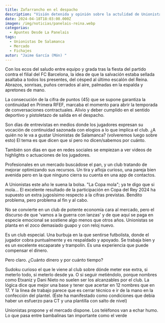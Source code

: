 ```yaml
---
title: Zafarrancho en el despacho
description: "Visión detenida y opinión sobre la actulidad de Unionistas de Salamanca . "
date: 2024-04-18T18:03:00.000Z
imagen: /img/noticias/panelais-reina.webp
categorias:
  - Apuntes Desde La Panelais
tags:
  - Unionistas De Salamanca
  - Mercado
  - Fichajes
autor: "Jaime García (Món) "
---
```

Con los ecos del saludo entre equipo y grada tras la fiesta del partido contra el filial del FC Barcelona, la idea de que la salvación estaba sellada asaltaba a todos los presentes, del césped al último escalón del Reina. Abrazos, sonrisas, puños cerrados al aire,  palmadas en la espalda y apretones de mano.

La consecución de la cifra de puntos (45)  que se supone garantiza la continuidad en Primera RFEF,  marcaba el momento   para abrir la temporada de conversaciones contractuales. Alivio y deber cumplido en el sentido deportivo y pistoletazo de salida en el despacho.

Son días de entrevistas en medios donde los jugadores expresan su vocación de continuidad sazonada con elogios a lo que implica el club. ¿A quién no le va a gustar Unionistas de Salamanca?  (volveremos luego sobre esto) El tema es que dicen que sí pero no dicen/sabemos por cuánto.

También son días en que en redes sociales  se empiezan a ver videos de highlights o actuaciones de los jugadores.

Profesionales en un mercado buscádose el pan, y un club tratando de mejorar optimizando sus recursos. Un tira y afloja curioso, una pareja bien avenida pero en la que ninguno cierra su cuenta en una app de contactos.

A Unionistas este año le suena la bolsa. "La Copa mola"; ya te digo que si mola... El excelente resultado de la participación en  Copa del Rey 2024 ha supuesto un extra jugosísimo respecto a la cifras previstas. Bendito problema, pero problema al fin y al cabo.

No se convierte en un club de potente economía cara al mercado, pero el discurso de que 'vamos a la guerra con lanzas' y de que aquí se paga en especie emocional se sostiene algo menos que otros años. Unionistas se planta en el zoco demasiado  guapo y con reloj nuevo.

Es un club especial. Una burbuja en la que sentirse futbolista, donde el jugador cobra puntualmente y es respaldado y apoyado. Se trabaja bien y es un excelente escaparate y trampolín. Es una experiencia que puede compensar el dinero.

Pero claro. ¿Cuánto dinero y  por cuánto tiempo?

Sudoku curioso el que le viene al club sobre dónde meter ese extra, si meterlo todo, si meterlo desde ya. O si seguir metiéndolo, porque nombres como Etxaniz y Dani Nieto no suelen ser los alcanzables por el club. La lógica dice que mejor una base y tener que acertar en 12 nombres que en 17. Y la línea de trabajo parece que es cerrar técnico e ir de la mano en la confección del plantel. (Éste ha manifestado como condiciones que debia haber un esfuerzo para CT y una plantilla con salto de nivel)

Unionistas propone y el mercado dispone. Los teléfonos van a echar humo. Lo que pasa entre bambalinas tan importante como el verde
